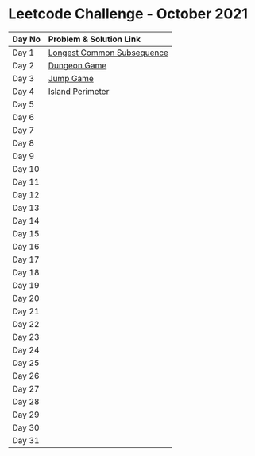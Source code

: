 # Leetcode Challenge - October 2021



| Day No | Problem & Solution Link |
| :--- | :--- |
| Day 1 | [Longest Common Subsequence](../../difficulty-based-problem-index/leetcode-medium/leetcode-1143-longest-common-subsequence.md) |
| Day 2 | [Dungeon Game](../../difficulty-based-problem-index/leetcode-hard/leetcode-174-dungeon-game.md) |
| Day 3 | [Jump Game](../../difficulty-based-problem-index/leetcode-medium/leetcode-55-jump-game.md) |
| Day 4 | [Island Perimeter](../../difficulty-based-problem-index/leetcode-easy/leetcode-463-island-perimeter.md) |
| Day 5 |  |
| Day 6 |  |
| Day 7 |  |
| Day 8 |  |
| Day 9 |  |
| Day 10 |  |
| Day 11 |  |
| Day 12 |  |
| Day 13 |  |
| Day 14 |  |
| Day 15 |  |
| Day 16 |  |
| Day 17 |  |
| Day 18 |  |
| Day 19 |  |
| Day 20 |  |
| Day 21 |  |
| Day 22 |  |
| Day 23 |  |
| Day 24 |  |
| Day 25 |  |
| Day 26 |  |
| Day 27 |  |
| Day 28 |  |
| Day 29 |  |
| Day 30 |  |
| Day 31 |  |

